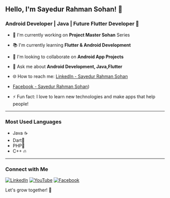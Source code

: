 ## Hello, I'm Sayedur Rahman Sohan! 👋

### Android Developer | Java | Future Flutter Developer 🚀

- 🔭 I'm currently working on **Project Master Sohan** Series
- 📚 I'm currently learning **Flutter & Android Development**
- 🤝 I'm looking to collaborate on **Android App Projects**
- 💬 Ask me about **Android Development, Java,Flutter**
- 🌐 How to reach me: [LinkedIn - Sayedur Rahman Sohan](https://www.linkedin.com/in/sohan-cse/)
- [Facebook - Sayedur Rahman Sohan](https://www.facebook.com/sayedur.rahman.sohan.2024))

- ⚡ Fun fact: I love to learn new technologies and make apps that help people!

---

### Most Used Languages

- Java ☕
- Dart🛒
- PHP🏁
- C++ 🔥
---

### Connect with Me

[![LinkedIn](https://img.shields.io/badge/-LinkedIn-blue?style=flat&logo=Linkedin&logoColor=white)](https://www.linkedin.com/in/sayedur-rahman-sohan) [![YouTube](https://img.shields.io/badge/-YouTube-red?style=flat&logo=YouTube&logoColor=white)](https://www.youtube.com/@ComputerConcept-t8x) [![Facebook](https://img.shields.io/badge/-Facebook-blue?style=flat&logo=Facebook&logoColor=white)](https://www.facebook.com/sayedur.rahman.sohan.2024)


Let's grow together! 🚀
